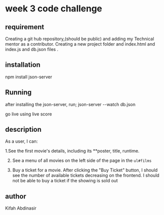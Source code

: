 # week 3 code challenge

## requirement
Creating a git hub repository,(should be public) and adding my Technical mentor as a contributor. Creating a new project folder and index.html and index.js and db.json files . 

## installation
 
npm install json-server

## Running  
after installing the json-server, 
run; 
    json-server --watch db.json

go live using live score

## description 
As a user, I can:

1.See the first movie's details, including its **poster, title, runtime.

2. See a menu of all movies on the left side of the page in the `ul#films`

3. Buy a ticket for a movie. After clicking the "Buy Ticket" button, I should
   see the number of available tickets decreasing on the frontend. I should not
   be able to buy a ticket if the showing is sold out
## author
Kifah Abdinasir 